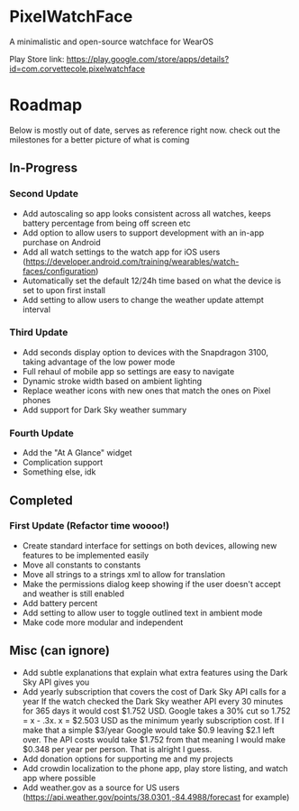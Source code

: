 # PixelWatchFace
A minimalistic and open-source watchface for WearOS

Play Store link: https://play.google.com/store/apps/details?id=com.corvettecole.pixelwatchface

# Roadmap
Below is mostly out of date, serves as reference right now. check out the milestones for a better picture of what is coming
## In-Progress
### Second Update
- Add autoscaling so app looks consistent across all watches, keeps battery percentage from being off screen etc
- Add option to allow users to support development with an in-app purchase on Android
- Add all watch settings to the watch app for iOS users (https://developer.android.com/training/wearables/watch-faces/configuration)
- Automatically set the default 12/24h time based on what the device is set to upon first install
- Add setting to allow users to change the weather update attempt interval
### Third Update
- Add seconds display option to devices with the Snapdragon 3100, taking advantage of the low power mode
- Full rehaul of mobile app so settings are easy to navigate
- Dynamic stroke width based on ambient lighting
- Replace weather icons with new ones that match the ones on Pixel phones
- Add support for Dark Sky weather summary
### Fourth Update
- Add the "At A Glance" widget
- Complication support
- Something else, idk

## Completed
### First Update (Refactor time woooo!)
- Create standard interface for settings on both devices, allowing new features to be implemented easily
- Move all constants to constants
- Move all strings to a strings xml to allow for translation
- Make the permissions dialog keep showing if the user doesn't accept and weather is still enabled
- Add battery percent
- Add setting to allow user to toggle outlined text in ambient mode
- Make code more modular and independent
  

## Misc (can ignore)
- Add subtle explanations that explain what extra features using the Dark Sky API gives you
- Add yearly subscription that covers the cost of Dark Sky API calls for a year 
If the watch checked the Dark Sky weather API every 30 minutes for 365 days it would cost $1.752 USD. Google takes a 30% cut so 1.752 = x - .3x.  x = $2.503 USD as the minimum yearly subscription cost. If I make that a simple $3/year Google would take $0.9 leaving $2.1 left over. The API costs would take $1.752 from that meaning I would make $0.348 per year per person. That is alright I guess.
- Add donation options for supporting me and my projects
- Add crowdin localization to the phone app, play store listing, and watch app where possible
- Add weather.gov as a source for US users (https://api.weather.gov/points/38.0301,-84.4988/forecast for example)
